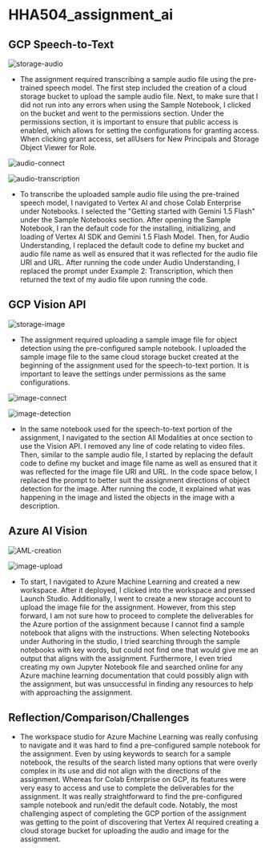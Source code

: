 # HHA504_assignment_ai

## GCP Speech-to-Text
![storage-audio](https://github.com/user-attachments/assets/7617bfdb-dfb0-4ff7-8e10-91127a2aa771)

- The assignment required transcribing a sample audio file using the pre-trained speech model. The first step included the creation of a cloud storage bucket to upload the sample audio file. Next, to make sure that I did not run into any errors when using the Sample Notebook, I clicked on the bucket and went to the permissions section. Under the permissions section, it is important to ensure that public access is enabled, which allows for setting the configurations for granting access. When clicking grant access, set allUsers for New Principals and Storage Object Viewer for Role.
  
![audio-connect](https://github.com/user-attachments/assets/49ad1d16-dc0f-4f2e-ac22-53b2e9302aec)

![audio-transcription](https://github.com/user-attachments/assets/da75024b-d4fd-42d5-90a2-40d689aea676)

- To transcribe the uploaded sample audio file using the pre-trained speech model, I navigated to Vertex AI and chose Colab Enterprise under Notebooks. I selected the "Getting started with Gemini 1.5 Flash" under the Sample Notebooks section. After opening the Sample Notebook, I ran the default code for the installing, initializing, and loading of Vertex AI SDK and Gemini 1.5 Flash Model. Then, for Audio Understanding, I replaced the default code to define my bucket and audio file name as well as ensured that it was reflected for the audio file URI and URL. After running the code under Audio Understanding, I replaced the prompt under Example 2: Transcription, which then returned the text of my audio file upon running the code.

## GCP Vision API
![storage-image](https://github.com/user-attachments/assets/7617bfdb-dfb0-4ff7-8e10-91127a2aa771)

- The assignment required uploading a sample image file for object detection using the pre-configured sample notebook. I uploaded the sample image file to the same cloud storage bucket created at the beginning of the assignment used for the speech-to-text portion. It is important to leave the settings under permissions as the same configurations.
  
![image-connect](https://github.com/user-attachments/assets/5869360b-21f6-41a0-8771-fd7efbadbd74)

![image-detection](https://github.com/user-attachments/assets/89070e47-1cba-49ad-8951-bdb66f1a4ebe)

- In the same notebook used for the speech-to-text portion of the assignment, I navigated to the section All Modalities at once section to use the Vision API. I removed any line of code relating to video files. Then, similar to the sample audio file, I started by replacing the default code to define my bucket and image file name as well as ensured that it was reflected for the image file URI and URL. In the code space below, I replaced the prompt to better suit the assignment directions of object detection for the image. After running the code, it explained what was happening in the image and listed the objects in the image with a description.

## Azure AI Vision
![AML-creation](https://github.com/user-attachments/assets/91990db7-e39d-4236-a828-ef39491f2769)

![image-upload](https://github.com/user-attachments/assets/7240bca6-4444-4904-8dad-ed3722d79de5)

- To start, I navigated to Azure Machine Learning and created a new workspace. After it deployed, I clicked into the workspace and pressed Launch Studio. Additionally, I went to create a new storage account to upload the image file for the assignment. However, from this step forward, I am not sure how to proceed to complete the deliverables for the Azure portion of the assignment because I cannot find a sample notebook that aligns with the instructions. When selecting Notebooks under Authoring in the studio, I tried searching through the sample notebooks with key words, but could not find one that would give me an output that aligns with the assignment. Furthermore, I even tried creating my own Jupyter Notebook file and searched online for any Azure machine learning documentation that could possibly align with the assignment, but was unsuccessful in finding any resources to help with approaching the assignment.

## Reflection/Comparison/Challenges 
- The workspace studio for Azure Machine Learning was really confusing to navigate and it was hard to find a pre-configured sample notebook for the assignment. Even by using keywords to search for a sample notebook, the results of the search listed many options that were overly complex in its use and did not align with the directions of the assignment. Whereas for Colab Enterprise on GCP, its features were very easy to access and use to complete the deliverables for the assignment. It was really straightforward to find the pre-configured sample notebook and run/edit the default code. Notably, the most challenging aspect of completing the GCP portion of the assignment was getting to the point of discovering that Vertex AI required creating a cloud storage bucket for uploading the audio and image for the assignment.
